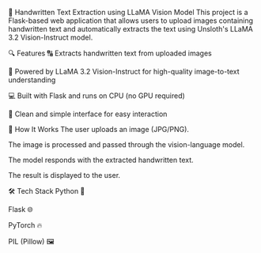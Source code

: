 📝 Handwritten Text Extraction using LLaMA Vision Model
This project is a Flask-based web application that allows users to upload images containing handwritten text and automatically extracts the text using Unsloth's LLaMA 3.2 Vision-Instruct model.

🔍 Features
🔠 Extracts handwritten text from uploaded images

🧠 Powered by LLaMA 3.2 Vision-Instruct for high-quality image-to-text understanding

💻 Built with Flask and runs on CPU (no GPU required)

📁 Clean and simple interface for easy interaction

🚀 How It Works
The user uploads an image (JPG/PNG).

The image is processed and passed through the vision-language model.

The model responds with the extracted handwritten text.

The result is displayed to the user.

🛠️ Tech Stack
Python 🐍

Flask 🌐

PyTorch 🔥

PIL (Pillow) 🖼️
